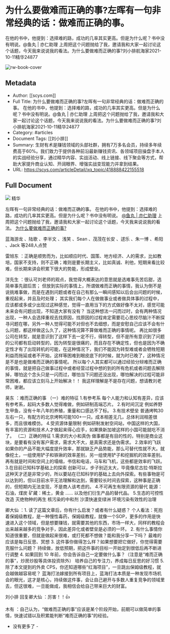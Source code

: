 # 为什么要做难而正确的事?左晖有一句非常经典的话：做难而正确的事。
在他的书中，他提到：选择难的路，成功的几率其实更高。但是为什么呢？书中没有明说。@鱼丸 | 亦仁助理  上周把这个问题抛给了我，邀请我和大家一起讨论这个话题，今天我来说说我的看法。为什么要做难而正确的事?刘小排航海家2021-10-11精华24877

![rw-book-cover](https://search01.shengcaiyoushu.com/test/favicon.ico)

## Metadata
- Author: [[scys.com]]
- Full Title: 为什么要做难而正确的事?左晖有一句非常经典的话：做难而正确的事。
在他的书中，他提到：选择难的路，成功的几率其实更高。但是为什么呢？书中没有明说。@鱼丸 | 亦仁助理  上周把这个问题抛给了我，邀请我和大家一起讨论这个话题，今天我来说说我的看法。为什么要做难而正确的事?刘小排航海家2021-10-11精华24877
- Category: #articles
- Document Tags: [[刘小排]] 
- Summary: 生财有术是赚钱领域的头部社群，拥有7万多名会员，持续多年续费高于60%。我们致力于提供各种前沿最新赚钱资讯、各领域项目操盘手本人的实战经验分享，通过精华内容、实战活动、线上链接、线下聚会等方式，帮助大家提升商业认知、开阔眼界、增强实战变现能力并拿到结果。
- URL: https://scys.com/articleDetail/xq_topic/418888422155518

## Full Document
![](https://search01.shengcaiyoushu.com/upload/avatar/FvbsOSXKnSRfDK-d8aB52WY34m2j?x-oss-process=image/resize,m_fill,w_64,h_64/quality,q_100/sharpen,100)
精华

左晖有一句非常经典的话：做难而正确的事。 在他的书中，他提到：选择难的路，成功的几率其实更高。但是为什么呢？书中没有明说。 [@鱼丸 | 亦仁助理](https://scys.com/personal/111144828821182) 上周把这个问题抛给了我，邀请我和大家一起讨论这个话题，今天我来说说我的看法。 [为什么要做难而正确的事?](https://articles.zsxq.com/id_pquc2xumwbl1.html)

蓝海游龙 、陆歌 、李半文 、浅笑 、Sean 、茂茂在长安 、逑乐 、朱一博 、希阳 、Jack 等248人点赞

雷旭东 ：正确是顺势而为，比如顺应时代、国策、地方经济、人的需求，比如教培，国家不支持，则不正确；难则是要长期主义，比如真诚、利他，短期来看比较难，但长期来讲会积累下很大的势能，形成壁垒。

洋先生 ：很认可刘老师的观点，我觉得大概表达的意思就是选难事先苦后甜，选简单事先甜后苦； 但放到实际的事情上，所谓做难而正确的事情，我认为倒不是说挑难事做，而是在遇到问题或者在自己有那么一瞬间感知以后会出问题的时候，重视起来，并且及时处理； 其实我们每个人在做做事业或者做具体事的过程中，应该都或多或少出现过这种感觉，觉得一直用当下的方式做好像不太对，感觉可能未来会有问题出现，不知道大家有没有？ 当这种想法一闪而过时，会有两种情况出现，一种人会选择重视去找原因，找原因的过程肯定需要花心思绞尽脑汁不断探寻问题在哪，另外一种人觉得可能不对但也不去细想，而是安慰自己应该不会有什么问题，都这样做这么久了，这种情况算不算做难而正确的事情呢。 再比如很多公司在转型，就是意识到了这样下去一定不行，得转型，但不是所有意识到了问题的公司都有启动转型的，因为转型是很痛的，而且存在不确定性，但也是因为不确定性才有了出现转机的可能，在这种情况下，我们不能因为转型难或者会牺牲短期利益而拖延或者不开始，这样等困难到眼皮底下的时候，就为时已晚了，这种情况是不是也是做难而正确的事情呢。 所以每个人其实都可以通过经验分辩难而正确的事情，就是把自己做事过程中或者经营过程中想的到的所有危机或者问题去解除掉，哪怕这个念头只是一闪而过，哪怕当下问题还没出现，哪怕解决的过程可能非常困难，都应该立刻马上开始解决！！ 我这样理解是不是存在问题，想请教刘老师，谢谢。

昊东 ：难而正确的事 （一）难的特征 1.有参考系 每个人能力和认知有差异，应该有参考系，起码大多数人觉得难做，例如研制高端芯片。 2.有时间沉淀 例如养野生甲鱼，没有十年八年的养殖，重量和口感达不了标。 3.有技术壁垒 普通烤鸭30左右一只，有配方的北京烤鸭可能100+一只。成本相差无几，总体利润相差很多，而且很难模仿。 4.受资源体量限制 例如研制发射空间站，中国这样的大国，有丰富的资源和技术人才做起来得心应手，如果换新加坡这样的小国可能就吃不消了。 （二）正确的特征 1.需求的大小和真伪 做事都是有目的性的，特别是商业这块，是要看有没有客户需求，需求大不大，是真需求还是伪需求。 2.效率的飞跃 如果你的产品不能大幅度提升效率，那就缺乏产品势能，那么可替代性就不大。就像挖土，一组使用铲子和铁锹的效率差别，另一组使用铲子和挖掘机的效率差别。再有就是时间和空间上的塌缩，书信和电话，马车和飞机，这些都是效率的飞跃。 3.在目前已知科学基础上的探索 创新可以，步子别迈太大，毕竟像尼古拉·特斯拉这种天才还是非常少的，所以要站在已知科学的基础上去向外探索。有些事物是可以达到的，但以目前水平无法理解和达到，需要较长时间去探索，这种事是正确的，但短期内无法变现，不是商人该考虑的。 4.不可再生有限资源的替代 能源：石油，煤炭 矿藏：稀土，黄金 …… 以及他们衍生产品的替代品。 5.生态的可控性改造 灭绝物种的再生 核污染的中和剂 沙漠快速变绿洲 环境污染有效性的治理

卿大仙 ：1. 读了这篇文章后，你有什么启发？或者有什么疑惑？ 个人看法：死抱着保姆级教程，是一种慢性毒药，保姆级教程，就像一个SOP，更多的作用是快速进入这个领域，但是想要赚钱，就需要其他的东西，市场一样大，同样的教程会出来越来越多的竞争对手，因此差异化或者壁垒是必须的一环。 2. 有什么事情你知道很重要，但就是做起来很难，或打死都不想做？能和我分享一下吗？ 最难的应该是每日反思、冥想 3. 这件事你做得怎么样？如果想要把它做好，你觉得需要克服什么问题？ 持续做，放低预期，把这件事的目标一开始定到很低后再不断进行调整 4. 如果回到 10 年前，你会告诉自己一定要做什么事？（注意是“难而正确的事”，炒房炒股等具体投资除外） 培养自己的专注力，养成每日反思的好习惯 5. 除了本文提到的外卖 CPS，你还知道哪些“红海项目”，一旦跳出保姆级教程，就会越做越容易呢？ 蓝海打法嫁接到所有项目上，蓝海打法本质是一种发现市场机会的眼光，这才是核心，持续做这件事，会让自己避开与多数人重复竞争的领域里去，但这很难，一旦能做成，我相信会给自己带来巨大的财富。

刘小排 回复卿大仙 ：厉害！！👍

木有 ：自己认为，“做难而正确的事”应该是某个阶段开始，前期可以做简单的事情，快速试错以及积累能判断“难而正确的事”的经验。

- 没有更多了 -
